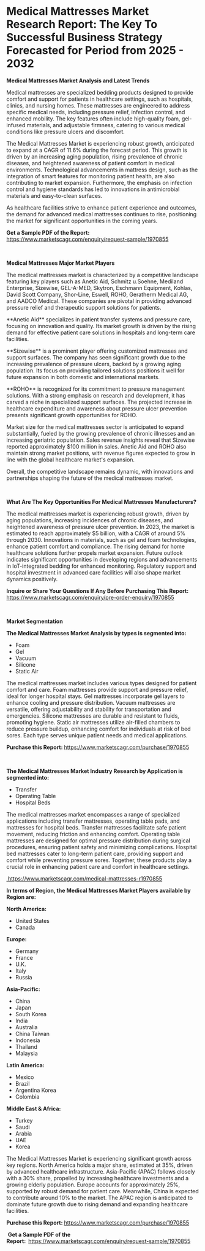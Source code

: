 <p><h1>Medical Mattresses Market Research Report: The Key To Successful Business Strategy Forecasted for Period from 2025 - 2032</h1></p><p><strong>Medical Mattresses Market Analysis and Latest Trends</strong></p>
<p><p>Medical mattresses are specialized bedding products designed to provide comfort and support for patients in healthcare settings, such as hospitals, clinics, and nursing homes. These mattresses are engineered to address specific medical needs, including pressure relief, infection control, and enhanced mobility. The key features often include high-quality foam, gel-infused materials, and adjustable firmness, catering to various medical conditions like pressure ulcers and discomfort.</p><p>The Medical Mattresses Market is experiencing robust growth, anticipated to expand at a CAGR of 11.6% during the forecast period. This growth is driven by an increasing aging population, rising prevalence of chronic diseases, and heightened awareness of patient comfort in medical environments. Technological advancements in mattress design, such as the integration of smart features for monitoring patient health, are also contributing to market expansion. Furthermore, the emphasis on infection control and hygiene standards has led to innovations in antimicrobial materials and easy-to-clean surfaces. </p><p>As healthcare facilities strive to enhance patient experience and outcomes, the demand for advanced medical mattresses continues to rise, positioning the market for significant opportunities in the coming years.</p></p>
<p><strong>Get a Sample PDF of the Report:&nbsp;</strong> <a href="https://www.marketscagr.com/enquiry/request-sample/1970855?utm_campaign=3228&utm_medium=2&utm_source=Github&utm_content=ia&utm_term=13042025&utm_id=medical-mattresses">https://www.marketscagr.com/enquiry/request-sample/1970855</a></p>
<p>&nbsp;</p>
<p><strong>Medical Mattresses Major Market Players</strong></p>
<p><p>The medical mattresses market is characterized by a competitive landscape featuring key players such as Anetic Aid, Schmitz u.Soehne, Mediland Enterprise, Sizewise, GEL-A-MED, Skytron, Eschmann Equipment, Kohlas, David Scott Company, Shor-Line, Eswell, ROHO, Geratherm Medical AG, and AADCO Medical. These companies are pivotal in providing advanced pressure relief and therapeutic support solutions for patients.</p><p>**Anetic Aid** specializes in patient transfer systems and pressure care, focusing on innovation and quality. Its market growth is driven by the rising demand for effective patient care solutions in hospitals and long-term care facilities. </p><p>**Sizewise** is a prominent player offering customized mattresses and support surfaces. The company has seen significant growth due to the increasing prevalence of pressure ulcers, backed by a growing aging population. Its focus on providing tailored solutions positions it well for future expansion in both domestic and international markets.</p><p>**ROHO** is recognized for its commitment to pressure management solutions. With a strong emphasis on research and development, it has carved a niche in specialized support surfaces. The projected increase in healthcare expenditure and awareness about pressure ulcer prevention presents significant growth opportunities for ROHO.</p><p>Market size for the medical mattresses sector is anticipated to expand substantially, fueled by the growing prevalence of chronic illnesses and an increasing geriatric population. Sales revenue insights reveal that Sizewise reported approximately $100 million in sales. Anetic Aid and ROHO also maintain strong market positions, with revenue figures expected to grow in line with the global healthcare market's expansion.</p><p>Overall, the competitive landscape remains dynamic, with innovations and partnerships shaping the future of the medical mattresses market.</p></p>
<p>&nbsp;</p>
<p><strong>What Are The Key Opportunities For Medical Mattresses Manufacturers?</strong></p>
<p><p>The medical mattresses market is experiencing robust growth, driven by aging populations, increasing incidences of chronic diseases, and heightened awareness of pressure ulcer prevention. In 2023, the market is estimated to reach approximately $5 billion, with a CAGR of around 5% through 2030. Innovations in materials, such as gel and foam technologies, enhance patient comfort and compliance. The rising demand for home healthcare solutions further propels market expansion. Future outlook indicates significant opportunities in developing regions and advancements in IoT-integrated bedding for enhanced monitoring. Regulatory support and hospital investment in advanced care facilities will also shape market dynamics positively.</p></p>
<p><strong>Inquire or Share Your Questions If Any Before Purchasing This Report:</strong> <a href="https://www.marketscagr.com/enquiry/pre-order-enquiry/1970855?utm_campaign=3228&utm_medium=2&utm_source=Github&utm_content=ia&utm_term=13042025&utm_id=medical-mattresses">https://www.marketscagr.com/enquiry/pre-order-enquiry/1970855</a></p>
<p>&nbsp;</p>
<p><strong>Market Segmentation</strong></p>
<p><strong>The Medical Mattresses Market Analysis by types is segmented into:</strong></p>
<p><ul><li>Foam</li><li>Gel</li><li>Vacuum</li><li>Silicone</li><li>Static Air</li></ul></p>
<p><p>The medical mattresses market includes various types designed for patient comfort and care. Foam mattresses provide support and pressure relief, ideal for longer hospital stays. Gel mattresses incorporate gel layers to enhance cooling and pressure distribution. Vacuum mattresses are versatile, offering adjustability and stability for transportation and emergencies. Silicone mattresses are durable and resistant to fluids, promoting hygiene. Static air mattresses utilize air-filled chambers to reduce pressure buildup, enhancing comfort for individuals at risk of bed sores. Each type serves unique patient needs and medical applications.</p></p>
<p><strong>Purchase this Report:&nbsp;</strong><a href="https://www.marketscagr.com/purchase/1970855?utm_campaign=3228&utm_medium=2&utm_source=Github&utm_content=ia&utm_term=13042025&utm_id=medical-mattresses">https://www.marketscagr.com/purchase/1970855</a></p>
<p>&nbsp;</p>
<p><strong>The Medical Mattresses Market Industry Research by Application is segmented into:</strong></p>
<p><ul><li>Transfer</li><li>Operating Table</li><li>Hospital Beds</li></ul></p>
<p><p>The medical mattresses market encompasses a range of specialized applications including transfer mattresses, operating table pads, and mattresses for hospital beds. Transfer mattresses facilitate safe patient movement, reducing friction and enhancing comfort. Operating table mattresses are designed for optimal pressure distribution during surgical procedures, ensuring patient safety and minimizing complications. Hospital bed mattresses cater to long-term patient care, providing support and comfort while preventing pressure sores. Together, these products play a crucial role in enhancing patient care and comfort in healthcare settings.</p></p>
<p><a href="https://www.marketscagr.com/medical-mattresses-r1970855?utm_campaign=3228&utm_medium=2&utm_source=Github&utm_content=ia&utm_term=13042025&utm_id=medical-mattresses">&nbsp;https://www.marketscagr.com/medical-mattresses-r1970855</a></p>
<p><strong>In terms of Region, the Medical Mattresses Market Players available by Region are:</strong></p>
<p>
    <p> <strong> North America: </strong>
        <ul>
            <li>United States</li>
            <li>Canada</li>
        </ul>
        </p> 
    <p> <strong> Europe: </strong>
        <ul>
            <li>Germany</li>
            <li>France</li>
            <li>U.K.</li>
            <li>Italy</li>
            <li>Russia</li>
        </ul>
        </p> 
    <p> <strong> Asia-Pacific: </strong>
        <ul>
            <li>China</li>
            <li>Japan</li>
            <li>South Korea</li>
            <li>India</li>
            <li>Australia</li>
            <li>China Taiwan</li>
            <li>Indonesia</li>
            <li>Thailand</li>
            <li>Malaysia</li>
        </ul>
        </p> 
    <p> <strong> Latin America: </strong>
        <ul>
            <li>Mexico</li>
            <li>Brazil</li>
            <li>Argentina Korea</li>
            <li>Colombia</li>
        </ul>
        </p> 
    <p> <strong> Middle East & Africa: </strong>
        <ul>
            <li>Turkey</li>
            <li>Saudi</li>
            <li>Arabia</li>
            <li>UAE</li>
            <li>Korea</li>
        </ul>
    </p>
    </p>
<p><p>The Medical Mattresses Market is experiencing significant growth across key regions. North America holds a major share, estimated at 35%, driven by advanced healthcare infrastructure. Asia-Pacific (APAC) follows closely with a 30% share, propelled by increasing healthcare investments and a growing elderly population. Europe accounts for approximately 25%, supported by robust demand for patient care. Meanwhile, China is expected to contribute around 10% to the market. The APAC region is anticipated to dominate future growth due to rising demand and expanding healthcare facilities.</p></p>
<p><strong>Purchase this Report: </strong><a href="https://www.marketscagr.com/purchase/1970855?utm_campaign=3228&utm_medium=2&utm_source=Github&utm_content=ia&utm_term=13042025&utm_id=medical-mattresses">https://www.marketscagr.com/purchase/1970855</a></p>
<p>&nbsp;<strong>Get a Sample PDF of the Report:&nbsp;&nbsp;</strong><a href="https://www.marketscagr.com/enquiry/request-sample/1970855?utm_campaign=3228&utm_medium=2&utm_source=Github&utm_content=ia&utm_term=13042025&utm_id=medical-mattresses">https://www.marketscagr.com/enquiry/request-sample/1970855</a></p>
<p><strong></strong></p>
<p><p></p><p></p><p></p></p>